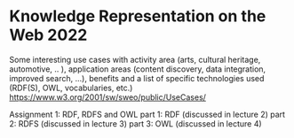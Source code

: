 # Knowledge Representation on the Web 2022

Some interesting use cases with activity area (arts, cultural heritage, automotive, .. ), application areas (content discovery, data integration, improved search, ...), benefits and a list of specific technologies used (RDF(S), OWL, vocabularies, etc.) 
https://www.w3.org/2001/sw/sweo/public/UseCases/


Assignment 1: RDF, RDFS and OWL
part 1: RDF (discussed in lecture 2) 
part 2: RDFS (discussed in lecture 3) 
part 3: OWL (discussed in lecture 4) 


